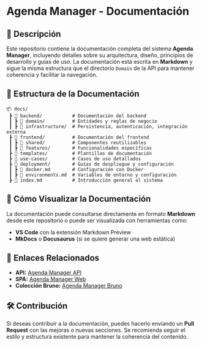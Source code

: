 # Agenda Manager - Documentación

## 🌟 Descripción

Este repositorio contiene la documentación completa del sistema **Agenda Manager**, incluyendo detalles sobre su arquitectura, diseño, principios de desarrollo y guías de uso. La documentación está escrita en **Markdown** y sigue la misma estructura que el directorio `Domain` de la API para mantener coherencia y facilitar la navegación.

## 📂 Estructura de la Documentación

```
📦 docs/
 ┣ 📂 backend/           # Documentación del backend
 ┃ ┣ 📂 domain/          # Entidades y reglas de negocio
 ┃ ┣ 📂 infrastructure/  # Persistencia, autenticación, integración externa
 ┣ 📂 frontend/          # Documentación del frontend
 ┃ ┣ 📂 shared/          # Componentes reutilizables
 ┃ ┣ 📂 features/        # Funcionalidades específicas
 ┣ 📂 templates/         # Plantillas de documentación
 ┣ 📂 use-cases/         # Casos de uso detallados
 ┣ 📂 deployment/        # Guías de despliegue y configuración
 ┃ ┣ 📜 docker.md        # Configuración con Docker
 ┃ ┣ 📜 environments.md  # Variables de entorno y configuración
 ┣ 📜 index.md           # Introducción general al sistema
```

## 📖 Cómo Visualizar la Documentación

La documentación puede consultarse directamente en formato **Markdown** desde este repositorio o puede ser visualizada con herramientas como:

- **VS Code** con la extensión Markdown Preview
- **MkDocs** o **Docusaurus** (si se quiere generar una web estática)

## 🔗 Enlaces Relacionados

- **API:** [Agenda Manager API](https://github.com/snicoper/agenda-manager-api)
- **SPA:** [Agenda Manager Web](https://github.com/snicoper/agenda-manager-web)
- **Colección Bruno:** [Agenda Manager Bruno](https://github.com/snicoper/agenda-manager-bruno)

## 🛠️ Contribución

Si deseas contribuir a la documentación, puedes hacerlo enviando un **Pull Request** con las mejoras o nuevas secciones. Se recomienda seguir el estilo y estructura existente para mantener la coherencia del contenido.
